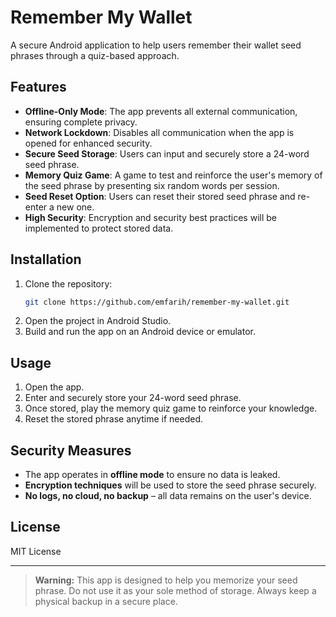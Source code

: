 # Remember My Wallet

A secure Android application to help users remember their wallet seed phrases through a quiz-based approach.

## Features

- **Offline-Only Mode**: The app prevents all external communication, ensuring complete privacy.
- **Network Lockdown**: Disables all communication when the app is opened for enhanced security.
- **Secure Seed Storage**: Users can input and securely store a 24-word seed phrase.
- **Memory Quiz Game**: A game to test and reinforce the user's memory of the seed phrase by presenting six random words per session.
- **Seed Reset Option**: Users can reset their stored seed phrase and re-enter a new one.
- **High Security**: Encryption and security best practices will be implemented to protect stored data.

## Installation

1. Clone the repository:
   ```sh
   git clone https://github.com/emfarih/remember-my-wallet.git
   ```
2. Open the project in Android Studio.
3. Build and run the app on an Android device or emulator.

## Usage

1. Open the app.
2. Enter and securely store your 24-word seed phrase.
3. Once stored, play the memory quiz game to reinforce your knowledge.
4. Reset the stored phrase anytime if needed.

## Security Measures

- The app operates in **offline mode** to ensure no data is leaked.
- **Encryption techniques** will be used to store the seed phrase securely.
- **No logs, no cloud, no backup** – all data remains on the user's device.

## License

MIT License

---

> **Warning:** This app is designed to help you memorize your seed phrase. Do not use it as your sole method of storage. Always keep a physical backup in a secure place.